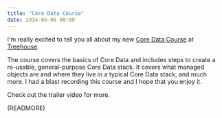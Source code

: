 ```yaml
---
title: "Core Data Course"
date: 2014-05-06 00:00
---
```


I'm really excited to tell you all about my new [Core Data Course](http://teamtreehouse.com/library/build-a-diary-app-using-core-data) at [Treehouse](http://teamtreehouse.com).

The course covers the basics of Core Data and includes steps to create a re-usable, general-purpose Core Data stack. It covers what managed objects are and where they live in a typical Core Data stack, and much more. I had a blast recording this course and I hope that you enjoy it.

Check out the trailer video for more.

(READMORE)
